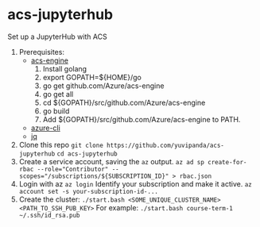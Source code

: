 # acs-jupyterhub
Set up a JupyterHub with ACS

1. Prerequisites:
    - [acs-engine](https://github.com/Azure/acs-engine/blob/master/docs/acsengine.md)
        1. Install golang
        2. export GOPATH=${HOME}/go
        3. go get github.com/Azure/acs-engine
        4. go get all
        5. cd ${GOPATH}/src/github.com/Azure/acs-engine
        6. go build
        7. Add ${GOPATH}/src/github.com/Azure/acs-engine to PATH.
    - [azure-cli](https://github.com/Azure/azure-cli)
    - [jq](https://stedolan.github.io/jq/)
1. Clone this repo
   `git clone https://github.com/yuvipanda/acs-jupyterhub`
   `cd acs-jupyterhub`
1. Create a service account, saving the `az` output.
   `az ad sp create-for-rbac --role="Contributor" --scopes="/subscriptions/${SUBSCRIPTION_ID}" > rbac.json`
1. Login with az
   `az login`
   Identify your subscription and make it active.
   `az account set -s your-subscription-id-...`
1. Create the cluster:
   `./start.bash <SOME_UNIQUE_CLUSTER_NAME> <PATH_TO_SSH_PUB_KEY>`
   For example:
   `./start.bash course-term-1 ~/.ssh/id_rsa.pub`
